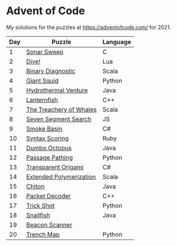 # Advent of Code

My solutions for the puzzles at https://adventofcode.com/ for 2021.

| Day | Puzzle | Language |
|---|---|---|
| 1 | [Sonar Sweep](https://adventofcode.com/2021/day/1) | C |
| 2 | [Dive!](https://adventofcode.com/2021/day/2) | Lua |
| 3 | [Binary Diagnostic](https://adventofcode.com/2021/day/3) | Scala |
| 4 | [Giant Squid](https://adventofcode.com/2021/day/4) | Python |
| 5 | [Hydrothermal Venture](https://adventofcode.com/2021/day/5) | Java |
| 6 | [Lanternfish](https://adventofcode.com/2021/day/6) | C++ |
| 7 | [The Treachery of Whales](https://adventofcode.com/2021/day/7) | Scala |
| 8 | [Seven Segment Search](https://adventofcode.com/2021/day/8) | JS |
| 9 | [Smoke Basin](https://adventofcode.com/2021/day/9) | C# |
| 10 | [Syntax Scoring](https://adventofcode.com/2021/day/10) | Ruby |
| 11 | [Dumbo Octopus](https://adventofcode.com/2021/day/11) | Java |
| 12 | [Passage Pathing](https://adventofcode.com/2021/day/11) | Python |
| 13 | [Transparent Origami](https://adventofcode.com/2021/day/13) | C# |
| 14 | [Extended Polymerization](https://adventofcode.com/2021/day/14) | Scala |
| 15 | [Chiton](https://adventofcode.com/2021/day/15) | Java |
| 16 | [Packet Decoder](https://adventofcode.com/2021/day/16) | C++ |
| 17 | [Trick Shot](https://adventofcode.com/2021/day/17) | Python |
| 18 | [Snailfish](https://adventofcode.com/2021/day/18) | Java |
| 19 | [Beacon Scanner](https://adventofcode.com/2021/day/19) | |
| 20 | [Trench Map](https://adventofcode.com/2021/day/20) | Python |
